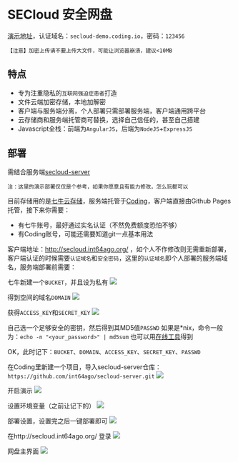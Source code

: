 # SECloud 安全网盘

[演示地址][13]，认证域名：`secloud-demo.coding.io`，密码：`123456`

```
【注意】加密上传请不要上传大文件，可能让浏览器崩溃，建议<10MB
```
特点
---
- 专为注重隐私的`互联网强迫症患者`打造
- 文件云端加密存储，本地加解密
- 客户端与服务端分离，个人部署只需部署服务端，客户端通用跨平台
- 云存储商和服务端托管商可替换，选择自己信任的，甚至自己搭建
- Javascript全栈：前端为`AngularJS`，后端为`NodeJS`+`ExpressJS`

部署
---
需结合服务端[secloud-server][14]

`注：这里的演示部署仅仅是个参考，如果你愿意且有能力修改，怎么玩都可以`

目前存储用的是[七牛云存储][1]，服务端托管于[Coding][2]，客户端直接由Github Pages托管，接下来你需要：

  - 有七牛账号，最好通过实名认证（不然免费额度恐怕不够）
  - 有Coding账号，可能还需要知道git一点基本用法

客户端地址：http://secloud.int64ago.org/ ，如个人不作修改则无需重新部署，
客户端认证的时候需要`认证域名`和`安全密码`，这里的`认证域名`即个人部署的服务端域名，服务端部署前需要：

七牛新建一个`BUCKET`，并且设为私有
![][3]

得到空间的域名`DOMAIN`
![][4]

获得`ACCESS_KEY`和`SECRET_KEY`
![][5]

自己选一个足够安全的密钥，然后得到其MD5值`PASSWD`
如果是*nix，命令一般为：`echo -n "<your_password>" | md5sum`
也可以用[在线工具][6]得到

OK，此时记下：`BUCKET`、`DOMAIN`、`ACCESS_KEY`、`SECRET_KEY`、`PASSWD`

在Coding里新建一个项目，导入secloud-server仓库：`https://github.com/int64ago/secloud-server.git`
![][7]

开启演示
![][8]

设置环境变量（之前让记下的）
![][9]

部署设置，设置完之后一键部署即可
![][10]

在http://secloud.int64ago.org/ 登录
![][11]

网盘主界面
![][12]


  [1]: http://www.qiniu.com/
  [2]: https://coding.net/
  [3]: http://int64ago.qiniudn.com/o_19clbrnkj1f7s1q72ptju12lpd9.png
  [4]: http://int64ago.qiniudn.com/o_19clc11lsig6a1r1bvvsumrp89.png
  [5]: http://int64ago.qiniudn.com/o_19clc2b681ojuc6o1a7u1jps181r9.png
  [6]: http://tool.oschina.net/encrypt?type=2
  [7]: http://int64ago.qiniudn.com/o_19clci3a01i2918in1mue1nthndre.png
  [8]: http://int64ago.qiniudn.com/o_19clcnleuvq8ralqoi1tde1fh9j.png
  [9]: http://int64ago.qiniudn.com/o_19clcq8mm1dbk6oel761v5g1rdro.png
  [10]: http://int64ago.qiniudn.com/o_19clcsbcsjct1svt1un01ei71kpq9.png
  [11]: http://int64ago.qiniudn.com/o_19cqc7n5qsbuqd91tei34b089.png
  [12]: http://int64ago.qiniudn.com/o_19cqcb8e9shsjhkt7f1bas16umj.png
  [13]: http://secloud.int64ago.org/
  [14]: https://github.com/int64ago/secloud-server
